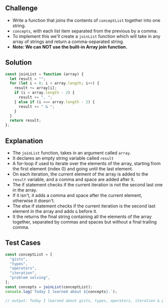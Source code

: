 ## Challenge

- Write a function that joins the contents of `conceptList` together into one string.
- `concepts`, with each list item separated from the previous by a comma.
- To implement this we'll create a `joinList` function which will take in any array of strings and return a comma-separated string.
- **Note: We can NOT use the built-in Array join function.**

## Solution

```javascript
const joinList = function (array) {
  let result = "";
  for (let i = 0; i < array.length; i++) {
    result += array[i];
    if (i < array.length - 2) {
      result += ", ";
    } else if (i === array.length - 2) {
      result += " & ";
    }
  }
  return result;
};
```

## Explanation

- The `joinList` function, takes in an argument called `array`.
- It declares an empty string variable called `result`
- A for-loop if used to iterate over the elements of the array, starting from the first element (index 0) and going until the last element.
- On each iteration, the current element of the array is added to the `result` variable, and a comma and space are added after it.
- The if statement checks if the current iteration is not the second last one in the array.
- If it isn't, it adds a comma and space after the current element, otherwise it doesn't.
- The else if statement checks if the current iteration is the second last element in the array and adds `&` before it.
- It the returns the final string containing all the elements of the array together, separated by commas and spaces but without a final trailing comma.

## Test Cases

```javascript
const conceptList = [
  "gists",
  "types",
  "operators",
  "iteration",
  "problem solving",
];
const concepts = joinList(conceptList);
console.log(`Today I learned about ${concepts}.`);

// output: Today I learned about gists, types, operators, iteration & problem solving.
```
